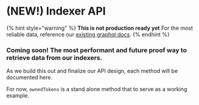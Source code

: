 # (NEW!) Indexer API

{% hint style="warning" %}
**This is not production ready yet** For the most reliable data, reference our [existing graphql docs](https://docs.mintbase.io/dev/read-data/mintbase-graph).
{% endhint %}

### Coming soon! The most performant and future proof way to retrieve data from our indexers.

As we build this out and finalize our API design, each method will be documented here.

For now, `ownedTokens` is a stand alone method that to serve as a working example.
